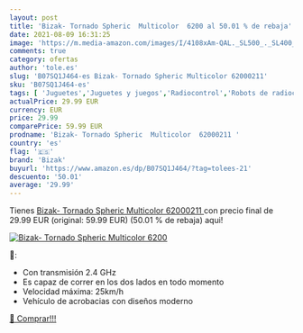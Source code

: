 ```yaml
---
layout: post
title: 'Bizak- Tornado Spheric  Multicolor  6200 al 50.01 % de rebaja'
date: 2021-08-09 16:31:25
image: 'https://m.media-amazon.com/images/I/4108xAm-QAL._SL500_._SL400_.jpg'
comments: true
category: ofertas
author: 'tole.es'
slug: 'B07SQ1J464-es Bizak- Tornado Spheric Multicolor 62000211'
sku: 'B07SQ1J464-es'
tags: [ 'Juguetes','Juguetes y juegos','Radiocontrol','Robots de radiocontrol','Vehículos de juguete para niños','bizak','bizak-', ]
actualPrice: 29.99 EUR
currency: EUR
price: 29.99
comparePrice: 59.99 EUR
prodname: 'Bizak- Tornado Spheric  Multicolor  62000211 '
country: 'es'
flag: '🇪🇸'
brand: 'Bizak'
buyurl: 'https://www.amazon.es/dp/B07SQ1J464/?tag=tolees-21'
descuento: '50.01'
average: '29.99'
---
```


Tienes [Bizak- Tornado Spheric  Multicolor  62000211 ](https://www.amazon.es/dp/B07SQ1J464/?tag=tolees-21) con precio final de  29.99 EUR (original: 59.99 EUR) (50.01 %  de rebaja) aqui!

[![Bizak- Tornado Spheric  Multicolor  6200](https://m.media-amazon.com/images/I/4108xAm-QAL._SL500_._SL400_.jpg)](https://www.amazon.es/dp/B07SQ1J464/?tag=tolees-21)

🔎:

- Con transmisión 2.4 GHz
- Es capaz de correr en los dos lados en todo momento
- Velocidad máxima: 25km/h
- Vehículo de acrobacias con diseños moderno

[🛒 Comprar!!!](https://www.amazon.es/dp/B07SQ1J464/?tag=tolees-21)
